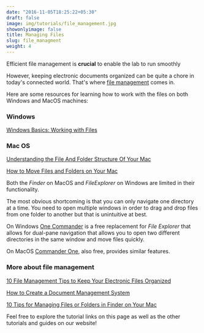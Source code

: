 ```yaml
---
date: "2016-11-05T18:25:22+05:30"
draft: false
image: img/tutorials/file_management.jpg
showonlyimage: false
title: Managing Files
slug: file_managment
weight: 4
---
```



Efficient file management is **crucial** to enable the lab to run smoothly


<!--more-->

However, keeping  electronic documents organized can be quite a chore in today's connected world.  That's where [file management](https://www.techopedia.com/definition/1832/file-management-system) comes in.

Here are some resources for learning how to work with the files on both Windows and MacOS machines:

### Windows

[Windows Basics: Working with Files](https://edu.gcfglobal.org/en/windowsbasics/working-with-files/1/)


### Mac OS

[Understanding the File And Folder Structure Of Your Mac](https://www.youtube.com/watch?v=3TAEC-1YUZw)

[How to Move Files and Folders on Your Mac](https://www.youtube.com/watch?v=w1izlhicjvQ)

Both the *Finder* on MacOS and *FileExplorer* on Windows are limited in their functionality. 

The most obvious shortcoming is that you can only navigate one directory at a time. You need to open multiple windows in order to drag and drop files from one folder to another but that is unintuitive at best. 

On Windows [One Commander](https://www.onecommander.com) is a free replacement for *File Explorer* that allows for dual-pane navigation that allows you to open two different directories in the same window and move files quickly.

On MacOS [Commander One](https://mac.eltima.com/file-manager.html), also free, provides similar features.

### More about file management

[10 File Management Tips to Keep Your Electronic Files Organized](https://www.thebalancesmb.com/computer-file-management-tips-2948083)

[How to Create a Document Management System](https://www.thebalancesmb.com/creating-a-document-management-system-2948084)

[10 Tips for Managing Files or Folders in Finder on Your Mac](https://www.makeuseof.com/finder-file-management-tips-mac/)



Feel free to explore the tutorial links on this page as well as the other tutorials and guides on our website!
